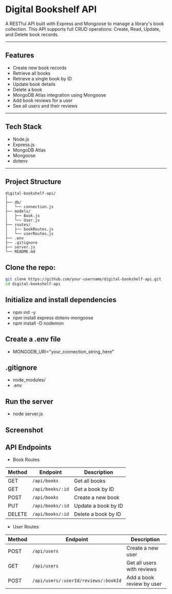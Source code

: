 # Digital Bookshelf API

A RESTful API built with Express and Mongoose to manage a library's book collection. This API supports full CRUD operations: Create, Read, Update, and Delete book records.

---

## Features

- Create new book records
- Retrieve all books
- Retrieve a single book by ID
- Update book details
- Delete a book
- MongoDB Atlas integration using Mongoose
-  Add book reviews for a user
- See all users and their reviews

---

## Tech Stack

- Node.js
- Express.js
- MongoDB Atlas
- Mongoose
- dotenv

---

##  Project Structure
```
digital-bookshelf-api/
│
├── db/
│   └── connection.js
├── models/
│   ├── Book.js
│   └── User.js
├── routes/
│   ├── bookRoutes.js
│   └── userRoutes.js
├── .env
├── .gitignore
├── server.js
└── README.md

```
## Clone the repo:

   ```bash
   git clone https://github.com/your-username/digital-bookshelf-api.git
   cd digital-bookshelf-api
   ```
 ##  Initialize and install dependencies

- npm init -y
- npm install express dotenv mongoose
- npm install -D nodemon

## Create a .env file

- MONGODB_URI="your_connection_string_here"

## .gitignore

- node_modules/
- .env

##  Run the server

- node server.js

## Screenshot 


## API Endpoints

- Book Routes

| Method | Endpoint         | Description         |
| ------ | ---------------- | ------------------- |
| GET    | `/api/books`     | Get all books       |
| GET    | `/api/books/:id` | Get a book by ID    |
| POST   | `/api/books`     | Create a new book   |
| PUT    | `/api/books/:id` | Update a book by ID |
| DELETE | `/api/books/:id` | Delete a book by ID |


- User Routes

| Method | Endpoint                             | Description                |
| ------ | ------------------------------------ | -------------------------- |
| POST   | `/api/users`                         | Create a new user          |
| GET    | `/api/users`                         | Get all users with reviews |
| POST   | `/api/users/:userId/reviews/:bookId` | Add a book review by user  |


  



